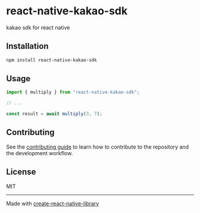 # react-native-kakao-sdk
kakao sdk for react native
## Installation

```sh
npm install react-native-kakao-sdk
```

## Usage

```js
import { multiply } from "react-native-kakao-sdk";

// ...

const result = await multiply(3, 7);
```

## Contributing

See the [contributing guide](CONTRIBUTING.md) to learn how to contribute to the repository and the development workflow.

## License

MIT

---

Made with [create-react-native-library](https://github.com/callstack/react-native-builder-bob)
